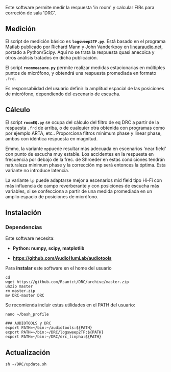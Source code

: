 Este software permite medir la respuesta 'in room' y calcular FIRs para correción de sala 'DRC'.

## Medición

El script de medición básico es **`logsweep2TF.py`**. Está basado en el programa Matlab publicado por Richard Mann y John Vanderkooy en [linearaudio.net](https://linearaudio.net/downloads), portado a Python/Scipy. Aquí no se trata la respuesta quasi anecoica y otros análisis tratados en dicha publicación.

El script **`roommeasure.py`** permite realizar medidas estacionarias en múltiples puntos de micrófono, y obtendrá una respuesta promediada en formato `.frd`.

Es responsabiidad del usuario definir la amplitud espacial de las posiciones de micrófono, dependiendo del escenario de escucha.

## Cálculo

El script **`roomEQ.py`** se ocupa del cálculo del filtro de eq DRC a partir de la respuesta `.frd` de arriba, o de cualquier otra obtenida con programas como por ejemplo ARTA, etc.. Proporciona filtros minimum phase y linear phase, ambos con idéntica respuesta en magnitud.

Emmo, la variante `mp`puede resultar más adecuada en escenarios 'near field' con punto de escucha muy estable. Los accidentes en la respuesta en frecuencia por debajo de la frec. de Shroeder en estas condiciones tendrán naturaleza minimum phase y la corrección mp será entonces la óptima. Esta variante no introduce latencia.

La variante `lp` puede adaptarse mejor a escenarios mid field tipo Hi-Fi con más influencia de campo reverberante y con posiciones de escucha más variables, si se confecciona a partir de una medida promediada en un amplio espacio de posiciones de micrófono.


## Instalación

### Dependencias

Este software necesita:

- **Python: numpy, scipy, matplotlib**

- **https://github.com/AudioHumLab/audiotools**


Para **instalar** este software en el home del usuario

  ```
  cd
  wget https://github.com/Rsantct/DRC/archive/master.zip
  unzip master
  rm master.zip
  mv DRC-master DRC
  ```

Se recomienda incluir estas utilidades en el PATH del usuario:

  ```
  nano ~/bash_profile
  ```

  ```
  ### AUDIOTOOLS y DRC
  export PATH=~/bin:~/audiotools:${PATH}
  export PATH=~/bin:~/DRC/logsweep2TF:${PATH}
  export PATH=~/bin:~/DRC/drc_linpha:${PATH}
  ```

## Actualización

  ```
  sh ~/DRC/update.sh
  ```  
 
